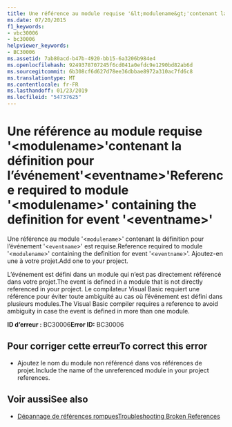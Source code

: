 ```yaml
---
title: Une référence au module requise '&lt;modulename&gt;'contenant la définition pour l’événement'&lt;eventname&gt;'
ms.date: 07/20/2015
f1_keywords:
- vbc30006
- bc30006
helpviewer_keywords:
- BC30006
ms.assetid: 7ab80acd-b47b-4920-bb15-6a3206b984e4
ms.openlocfilehash: 9249378707245f6cd041a0efdc9e1290bd82ab6d
ms.sourcegitcommit: 6b308cf6d627d78ee36dbbae8972a310ac7fd6c8
ms.translationtype: MT
ms.contentlocale: fr-FR
ms.lasthandoff: 01/23/2019
ms.locfileid: "54737625"
---
```

# <a name="reference-required-to-module-ltmodulenamegt-containing-the-definition-for-event-lteventnamegt"></a><span data-ttu-id="d4d99-102">Une référence au module requise '&lt;modulename&gt;'contenant la définition pour l’événement'&lt;eventname&gt;'</span><span class="sxs-lookup"><span data-stu-id="d4d99-102">Reference required to module '&lt;modulename&gt;' containing the definition for event '&lt;eventname&gt;'</span></span>
<span data-ttu-id="d4d99-103">Une référence au module '<`modulename`>' contenant la définition pour l’événement '<`eventname`>' est requise.</span><span class="sxs-lookup"><span data-stu-id="d4d99-103">Reference required to module '<`modulename`>' containing the definition for event '<`eventname`>'.</span></span> <span data-ttu-id="d4d99-104">Ajoutez-en une à votre projet.</span><span class="sxs-lookup"><span data-stu-id="d4d99-104">Add one to your project.</span></span>  
  
 <span data-ttu-id="d4d99-105">L’événement est défini dans un module qui n’est pas directement référencé dans votre projet.</span><span class="sxs-lookup"><span data-stu-id="d4d99-105">The event is defined in a module that is not directly referenced in your project.</span></span> <span data-ttu-id="d4d99-106">Le compilateur Visual Basic requiert une référence pour éviter toute ambiguïté au cas où l’événement est défini dans plusieurs modules.</span><span class="sxs-lookup"><span data-stu-id="d4d99-106">The Visual Basic compiler requires a reference to avoid ambiguity in case the event is defined in more than one module.</span></span>  
  
 <span data-ttu-id="d4d99-107">**ID d’erreur :** BC30006</span><span class="sxs-lookup"><span data-stu-id="d4d99-107">**Error ID:** BC30006</span></span>  
  
## <a name="to-correct-this-error"></a><span data-ttu-id="d4d99-108">Pour corriger cette erreur</span><span class="sxs-lookup"><span data-stu-id="d4d99-108">To correct this error</span></span>  
  
-   <span data-ttu-id="d4d99-109">Ajoutez le nom du module non référencé dans vos références de projet.</span><span class="sxs-lookup"><span data-stu-id="d4d99-109">Include the name of the unreferenced module in your project references.</span></span>  
  
## <a name="see-also"></a><span data-ttu-id="d4d99-110">Voir aussi</span><span class="sxs-lookup"><span data-stu-id="d4d99-110">See also</span></span>
- [<span data-ttu-id="d4d99-111">Dépannage de références rompues</span><span class="sxs-lookup"><span data-stu-id="d4d99-111">Troubleshooting Broken References</span></span>](/visualstudio/ide/troubleshooting-broken-references)
